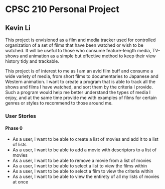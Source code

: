 # CPSC 210 Personal Project

## Kevin Li

This project is envisioned as a film and media tracker used for 
controlled organization of a set of films that have been watched or wish to be watched. It will be useful to those who
consume feature-length
media, TV-shows and animation as a simple but effective method to keep their view history tidy and trackable.

This project is of interest to me as I am an avid film buff and consume a wide variety of media, 
from short films to documentaries to Japanese and Western animation. I want to create a program
that is able to track all the shows and films I have watched, and sort them by the criteria I provide. Such a
program would help me better understand the types of media I enjoy, and at the same time provide me with examples
of films for certain genres or styles to recommend to those around me.

### User Stories
#### Phase 0
- As a user, I want to be able to create a list of movies and add it to a list of lists
- As a user, I want to be able to add a movie with descriptors to a list of movies
- As a user, I want to be able to remove a movie from a list of movies
- As a user, I want to be able to select a list to view the films within
- As a user, I want to be able to select a film to view the criteria within
- As a user, I want to be able to view the entirety of all my lists of movies at once